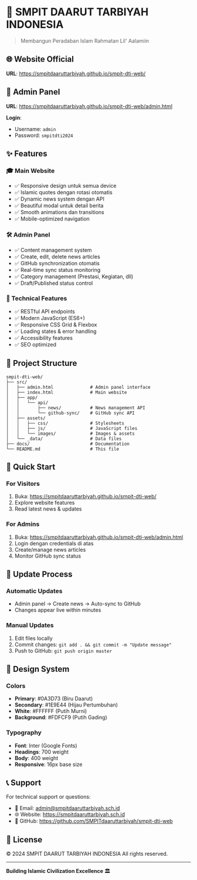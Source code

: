 # 🏫 SMPIT DAARUT TARBIYAH INDONESIA

> Membangun Peradaban Islam Rahmatan Lil' Aalamiin

## 🌐 Website Official

**URL**: https://smpitdaaruttarbiyah.github.io/smpit-dti-web/

## 📱 Admin Panel

**URL**: https://smpitdaaruttarbiyah.github.io/smpit-dti-web/admin.html

**Login**: 
- Username: `admin`
- Password: `smpitdti2024`

## ✨ Features

### 🎓 Main Website
- ✅ Responsive design untuk semua device
- ✅ Islamic quotes dengan rotasi otomatis
- ✅ Dynamic news system dengan API
- ✅ Beautiful modal untuk detail berita
- ✅ Smooth animations dan transitions
- ✅ Mobile-optimized navigation

### 🛠 Admin Panel
- ✅ Content management system
- ✅ Create, edit, delete news articles
- ✅ GitHub synchronization otomatis
- ✅ Real-time sync status monitoring
- ✅ Category management (Prestasi, Kegiatan, dll)
- ✅ Draft/Published status control

### 🔧 Technical Features
- ✅ RESTful API endpoints
- ✅ Modern JavaScript (ES6+)
- ✅ Responsive CSS Grid & Flexbox
- ✅ Loading states & error handling
- ✅ Accessibility features
- ✅ SEO optimized

## 📁 Project Structure

```
smpit-dti-web/
├── src/
│   ├── admin.html              # Admin panel interface
│   ├── index.html              # Main website
│   ├── app/
│   │   └── api/
│   │       ├── news/           # News management API
│   │       └── github-sync/    # GitHub sync API
│   ├── assets/
│   │   ├── css/                # Stylesheets
│   │   ├── js/                 # JavaScript files
│   │   └── images/             # Images & assets
│   └── _data/                  # Data files
├── docs/                       # Documentation
└── README.md                   # This file
```

## 🚀 Quick Start

### For Visitors
1. Buka: https://smpitdaaruttarbiyah.github.io/smpit-dti-web/
2. Explore website features
3. Read latest news & updates

### For Admins
1. Buka: https://smpitdaaruttarbiyah.github.io/smpit-dti-web/admin.html
2. Login dengan credentials di atas
3. Create/manage news articles
4. Monitor GitHub sync status

## 🔄 Update Process

### Automatic Updates
- Admin panel → Create news → Auto-sync to GitHub
- Changes appear live within minutes

### Manual Updates
1. Edit files locally
2. Commit changes: `git add . && git commit -m "Update message"`
3. Push to GitHub: `git push origin master`

## 🎨 Design System

### Colors
- **Primary**: #0A3D73 (Biru Daarut)
- **Secondary**: #1E9E44 (Hijau Pertumbuhan)
- **White**: #FFFFFF (Putih Murni)
- **Background**: #FDFCF9 (Putih Gading)

### Typography
- **Font**: Inter (Google Fonts)
- **Headings**: 700 weight
- **Body**: 400 weight
- **Responsive**: 16px base size

## 📞 Support

For technical support or questions:
- 📧 Email: admin@smpitdaaruttarbiyah.sch.id
- 🌐 Website: https://smpitdaaruttarbiyah.sch.id
- 📱 GitHub: https://github.com/SMPITdaaruttarbiyah/smpit-dti-web

## 📜 License

© 2024 SMPIT DAARUT TARBIYAH INDONESIA
All rights reserved.

---

**Building Islamic Civilization Excellence** 🏛️
